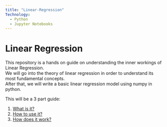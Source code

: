 ```yaml
---
title: "Linear-Regression"
Technology:
  - Python
  - Jupyter Notebooks
---
```


# Linear Regression

This repository is a hands on guide on understanding the inner workings of Linear Regression.  
We will go into the theory of linear regression in order to understand its most fundamental concepts.  
After that, we will write a basic linear regression model using numpy in python.

This will be a 3 part guide:
<ol>
    <li><a href="https://www.orhanyavuz.com/projects/Linear-Regression/LinearRegression">What is it?</li>
    <li>How to use it?</li>
    <li>How does it work?</li>
</ol>